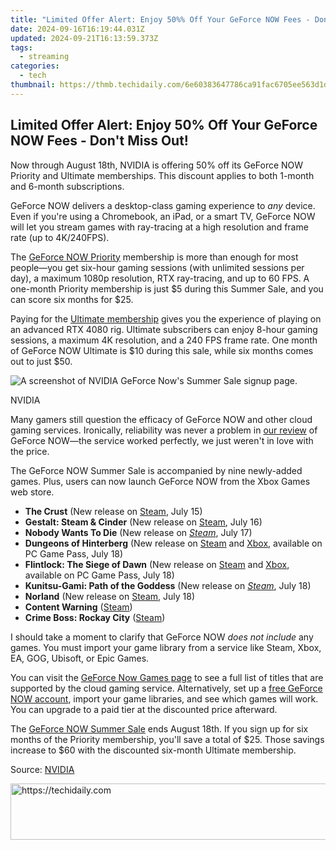 ```yaml
---
title: "Limited Offer Alert: Enjoy 50%% Off Your GeForce NOW Fees - Don't Miss Out!"
date: 2024-09-16T16:19:44.031Z
updated: 2024-09-21T16:13:59.373Z
tags:
  - streaming
categories:
  - tech
thumbnail: https://thmb.techidaily.com/6e60383647786ca91fac6705ee563d1d14735cbfcbf29cef2bea0822024a08e1.jpg
---
```


## Limited Offer Alert: Enjoy 50% Off Your GeForce NOW Fees - Don't Miss Out!

Now through August 18th, NVIDIA is offering 50% off its GeForce NOW Priority and Ultimate memberships. This discount applies to both 1-month and 6-month subscriptions.

 GeForce NOW delivers a desktop-class gaming experience to _any_ device. Even if you're using a Chromebook, an iPad, or a smart TV, GeForce NOW will let you stream games with ray-tracing at a high resolution and frame rate (up to 4K/240FPS).

 The [GeForce NOW Priority](https://www.nvidia.com/en-us/geforce-now/#product-matrix) membership is more than enough for most people—you get six-hour gaming sessions (with unlimited sessions per day), a maximum 1080p resolution, RTX ray-tracing, and up to 60 FPS. A one-month Priority membership is just $5 during this Summer Sale, and you can score six months for $25.

 Paying for the [Ultimate membership](https://www.nvidia.com/en-us/geforce-now/#product-matrix) gives you the experience of playing on an advanced RTX 4080 rig. Ultimate subscribers can enjoy 8-hour gaming sessions, a maximum 4K resolution, and a 240 FPS frame rate. One month of GeForce NOW Ultimate is $10 during this sale, while six months comes out to just $50.

![A screenshot of NVIDIA GeForce Now's Summer Sale signup page.](https://static1.howtogeekimages.com/wordpress/wp-content/uploads/2024/07/33.jpg) 

NVIDIA

 Many gamers still question the efficacy of GeForce NOW and other cloud gaming services. Ironically, reliability was never a problem in [our review](https://instagram-video-recordings.techidaily.com/new-instagram-showcase-video-reversal-techniques-for-2024/) of GeForce NOW—the service worked perfectly, we just weren't in love with the price.

 The GeForce NOW Summer Sale is accompanied by nine newly-added games. Plus, users can now launch GeForce NOW from the Xbox Games web store.

* **The Crust** (New release on [Steam](https://store.steampowered.com/app/1465470?utm%5Fsource=nvidia&utm%5Fcampaign=geforce%5Fnow), July 15)
* **Gestalt: Steam & Cinder** (New release on [Steam](https://store.steampowered.com/app/1231990?utm%5Fsource=nvidia&utm%5Fcampaign=geforce%5Fnow), July 16)
* **Nobody Wants To Die** (New release on _[Steam](https://store.steampowered.com/app/1939970?utm%5Fsource=nvidia&utm%5Fcampaign=geforce%5Fnow)_, July 17)
* **Dungeons of Hinterberg** (New release on [Steam](https://store.steampowered.com/app/1983260?utm%5Fsource=nvidia&utm%5Fcampaign=geforce%5Fnow) and [Xbox](https://www.xbox.com/games/store/dungeons-of-hinterberg/9pgx472j0rjp?utm%5Fsource=nvidia&utm%5Fcampaign=geforce%5Fnow), available on PC Game Pass, July 18)
* **Flintlock: The Siege of Dawn** (New release on [Steam](https://store.steampowered.com/app/1832040?utm%5Fsource=nvidia&utm%5Fcampaign=geforce%5Fnow) and [Xbox](https://www.xbox.com/games/store/flintlock-the-siege-of-dawn/9PBBQHX6V3PJ?utm%5Fsource=nvidia&utm%5Fcampaign=geforce%5Fnow), available on PC Game Pass, July 18)
* **Kunitsu-Gami: Path of the Goddess** (New release on _[Steam](https://store.steampowered.com/app/2510710?utm%5Fsource=nvidia&utm%5Fcampaign=geforce%5Fnow)_, July 18)
* **Norland** (New release on [Steam](https://store.steampowered.com/app/1857090?utm%5Fsource=nvidia&utm%5Fcampaign=geforce%5Fnow), July 18)
* **Content Warning** ([Steam](https://store.steampowered.com/app/2881650?utm%5Fsource=nvidia&utm%5Fcampaign=geforce%5Fnow))
* **Crime Boss: Rockay City** ([Steam](https://store.steampowered.com/app/2933080?utm%5Fsource=nvidia&utm%5Fcampaign=geforce%5Fnow))

 I should take a moment to clarify that GeForce NOW _does not include_ any games. You must import your game library from a service like Steam, Xbox, EA, GOG, Ubisoft, or Epic Games.

 You can visit the [GeForce Now Games page](https://www.nvidia.com/en-us/geforce-now/games/) to see a full list of titles that are supported by the cloud gaming service. Alternatively, set up a [free GeForce NOW account](https://www.nvidia.com/en-us/geforce-now/#product-matrix), import your game libraries, and see which games will work. You can upgrade to a paid tier at the discounted price afterward.

 The [GeForce NOW Summer Sale](http://www.nvidia.com/en-us/geforce-now/#product-matrix) ends August 18th. If you sign up for six months of the Priority membership, you'll save a total of $25\. Those savings increase to $60 with the discounted six-month Ultimate membership.

 Source: [NVIDIA](https://blogs.nvidia.com/blog/geforce-now-thursday-summer-sale-2024/)

<ins class="adsbygoogle"
     style="display:block"
     data-ad-format="autorelaxed"
     data-ad-client="ca-pub-7571918770474297"
     data-ad-slot="1223367746"></ins>

<ins class="adsbygoogle"
     style="display:block"
     data-ad-client="ca-pub-7571918770474297"
     data-ad-slot="8358498916"
     data-ad-format="auto"
     data-full-width-responsive="true"></ins>



<!-- affiliate ads begin -->
<a href="https://appsumo.8odi.net/c/5597632/2043597/7443" target="_top" id="2043597">
  <img src="//a.impactradius-go.com/display-ad/7443-2043597" border="0" alt="https://techidaily.com" width="728" height="90"/>
</a>
<img height="0" width="0" src="https://appsumo.8odi.net/i/5597632/2043597/7443" style="position:absolute;visibility:hidden;" border="0" />
<!-- affiliate ads end -->

